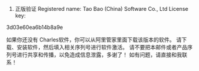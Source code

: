 1. 正版验证
Registered name:
Tao Bao (China) Software Co., Ltd 
License key:

3d03e60ea6b14b8a9e

如果你还没有 Charles软件，你可以从阿里管家里面下载该版本的软件。
请下载、安装软件，然后填入相关序列号进行软件激活。
请不要把本邮件或者产品序列号进行共享和传播，以免造成信息泄露，多谢了！
如有问题，请直接和我联系！
 

